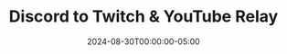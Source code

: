 ---
layout: ext_single
title: Discord to Twitch & YouTube Relay
slug: discord-relay
desc:  Relay messages between Twitch/YT and Discord
category: social
date: '2024-08-30T00:00:00-05:00'
permalink: extensions/social/:slug
download_url: https://christinak.itch.io/sammi-discord-relay
developer_name: Christina K.
developer_url: https://docs.christinak.ca/
icon_local: discord_relay.png
trailer: https://www.youtube.com/embed/zKUCkjm8FiA
screenshots_local: discord_relay_ss.png, discord_deck.png
version: 2.0
sammi_version: 2023.1.1
platform: Twitch/Discord
overview: |
    Discord Relay is an extension for SAMMI that allows you to relay messages between Twitch/YouTube Chat and Discord.

    **Features:**

    - **Forward Twitch Chat Messages to Discord:**  
    - Choose any Twitch channel to monitor.
    - Ignore specific usernames, like bots.
    - Display user profile pictures, badges, and color names in the relayed messages.
    - Convert Twitch user mentions to Discord user mentions.
    - Convert Twitch emotes to Discord emotes.

    - **Forward YouTube Chat Messages to Discord:**  
    - Choose any YouTube channel to monitor.
    - Ignore specific usernames, like bots.
    - Display user profile pictures, badges, and color names in the relayed messages.

    - **Forward Discord Messages to Twitch or YouTube Chat:**  
    - Select any linked Twitch/YouTube account in SAMMI to post relayed messages.
    - Ignore specific usernames, like bots.
    - Limit the bot to listen to specific Discord channels.
    - Convert Discord user mentions to Twitch user mentions.
    - If a Discord message is empty but contains attachments, the attachment URL will be relayed instead.
setup_url: https://docs.christinak.ca/docs/extensions/discord-relay#setup
privacy_collect: false
privacy_website: false
privacy_policy:
---